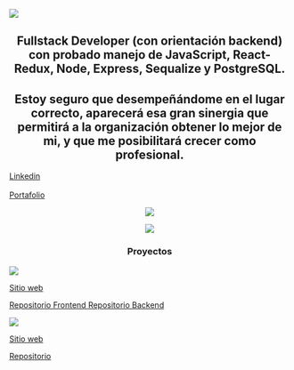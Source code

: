 <p align='left'>
    <img src='https://res.cloudinary.com/dtrsxymgq/image/upload/v1664511321/porfolio/WhatsApp_Image_2022-09-30_at_00.48.18_1_b58itx.jpg'/>
</p>

<h2 align='center'>Fullstack Developer (con orientación backend) con probado manejo de JavaScript, React-Redux, Node, Express, Sequalize y PostgreSQL.</h2>

<h2 align='center'>Estoy seguro que desempeñándome en el lugar correcto, aparecerá esa gran sinergia que permitirá a la organización obtener lo mejor de mi, y que me posibilitará crecer como profesional.</h2>

<a align='center' href="https://www.linkedin.com/in/claudioandresrosso/">Linkedin</a>
<br/>
<br/>
<a align='center' href="https://claudiorosso.vercel.app/">Portafolio</a>

<p align='center'>
    <img src='https://res.cloudinary.com/dtrsxymgq/image/upload/v1664511321/porfolio/WhatsApp_Image_2022-09-30_at_00.46.28_ijsrfr.jpg'/>
</p>

<p align='center'>
    <img src='https://res.cloudinary.com/dtrsxymgq/image/upload/v1664553331/porfolio/WhatsApp_Image_2022-09-30_at_12.53.35_lsr2op.jpg'/>
</p>

<h3 align='center'>Proyectos</h3>
    
<img align='center' src="https://res.cloudinary.com/dtrsxymgq/image/upload/v1664553332/porfolio/WhatsApp_Image_2022-09-30_at_12.52.29_hiaehb.jpg"/>

<a href="https://experienceviveargentina.vercel.app/">Sitio web</a>

<a href="https://github.com/ViveargentinaGIT/ViveargentinaApp.git">Repositorio Frontend </a>
<a href="https://github.com/ViveargentinaGIT/ViveargentinaBack.git">Repositorio Backend </a>

<img align='center' src="https://res.cloudinary.com/dtrsxymgq/image/upload/v1664553332/porfolio/WhatsApp_Image_2022-09-30_at_12.52.29_hiaehb.jpg"/>

<a href="https://www.google.com.ar">Sitio web</a>

<a href="https://github.com/clanrosso/The-Amazing-Pokeworld.git">Repositorio </a>
